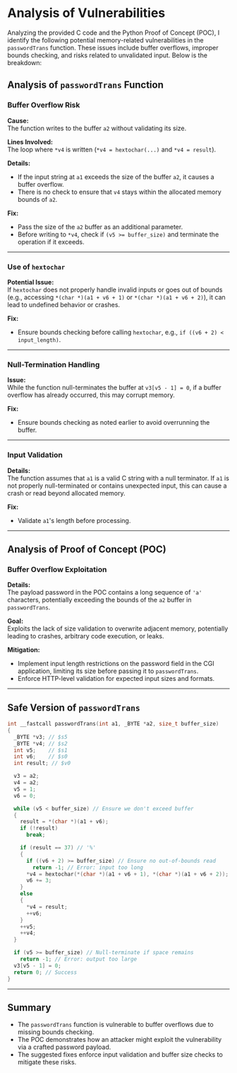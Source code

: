 # Analysis of Vulnerabilities

Analyzing the provided C code and the Python Proof of Concept (POC), I identify the following potential memory-related vulnerabilities in the `passwordTrans` function. These issues include buffer overflows, improper bounds checking, and risks related to unvalidated input. Below is the breakdown:

## Analysis of `passwordTrans` Function

### Buffer Overflow Risk

**Cause:**  
The function writes to the buffer `a2` without validating its size.

**Lines Involved:**  
The loop where `*v4` is written (`*v4 = hextochar(...)` and `*v4 = result`).

**Details:**  
- If the input string at `a1` exceeds the size of the buffer `a2`, it causes a buffer overflow.  
- There is no check to ensure that `v4` stays within the allocated memory bounds of `a2`.

**Fix:**  
- Pass the size of the `a2` buffer as an additional parameter.  
- Before writing to `*v4`, check if `(v5 >= buffer_size)` and terminate the operation if it exceeds.  

---

### Use of `hextochar`

**Potential Issue:**  
If `hextochar` does not properly handle invalid inputs or goes out of bounds (e.g., accessing `*(char *)(a1 + v6 + 1)` or `*(char *)(a1 + v6 + 2)`), it can lead to undefined behavior or crashes.

**Fix:**  
- Ensure bounds checking before calling `hextochar`, e.g., `if ((v6 + 2) < input_length)`.

---

### Null-Termination Handling

**Issue:**  
While the function null-terminates the buffer at `v3[v5 - 1] = 0`, if a buffer overflow has already occurred, this may corrupt memory.

**Fix:**  
- Ensure bounds checking as noted earlier to avoid overrunning the buffer.

---

### Input Validation

**Details:**  
The function assumes that `a1` is a valid C string with a null terminator. If `a1` is not properly null-terminated or contains unexpected input, this can cause a crash or read beyond allocated memory.

**Fix:**  
- Validate `a1`'s length before processing.

---

## Analysis of Proof of Concept (POC)

### Buffer Overflow Exploitation

**Details:**  
The payload password in the POC contains a long sequence of `'a'` characters, potentially exceeding the bounds of the `a2` buffer in `passwordTrans`.

**Goal:**  
Exploits the lack of size validation to overwrite adjacent memory, potentially leading to crashes, arbitrary code execution, or leaks.

**Mitigation:**  
- Implement input length restrictions on the password field in the CGI application, limiting its size before passing it to `passwordTrans`.  
- Enforce HTTP-level validation for expected input sizes and formats.

---

## Safe Version of `passwordTrans`

```c
int __fastcall passwordTrans(int a1, _BYTE *a2, size_t buffer_size)
{
  _BYTE *v3; // $s5
  _BYTE *v4; // $s2
  int v5;    // $s1
  int v6;    // $s0
  int result; // $v0

  v3 = a2;
  v4 = a2;
  v5 = 1;
  v6 = 0;

  while (v5 < buffer_size) // Ensure we don't exceed buffer
  {
    result = *(char *)(a1 + v6);
    if (!result)
      break;

    if (result == 37) // '%'
    {
      if ((v6 + 2) >= buffer_size) // Ensure no out-of-bounds read
        return -1; // Error: input too long
      *v4 = hextochar(*(char *)(a1 + v6 + 1), *(char *)(a1 + v6 + 2));
      v6 += 3;
    }
    else
    {
      *v4 = result;
      ++v6;
    }
    ++v5;
    ++v4;
  }

  if (v5 >= buffer_size) // Null-terminate if space remains
    return -1; // Error: output too large
  v3[v5 - 1] = 0;
  return 0; // Success
}
```

---

## Summary

- The `passwordTrans` function is vulnerable to buffer overflows due to missing bounds checking.  
- The POC demonstrates how an attacker might exploit the vulnerability via a crafted password payload.  
- The suggested fixes enforce input validation and buffer size checks to mitigate these risks.
